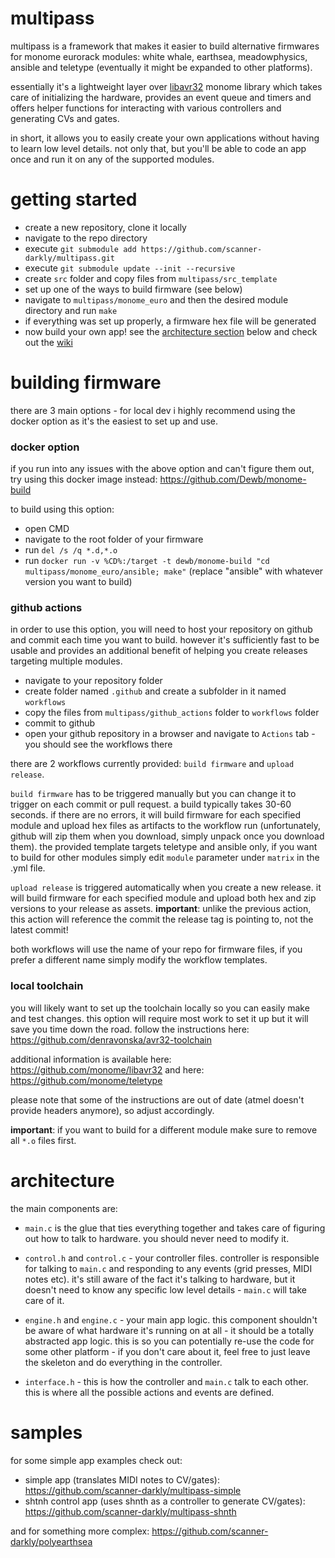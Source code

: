 # multipass

multipass is a framework that makes it easier to build alternative firmwares for monome eurorack modules: white whale, earthsea, meadowphysics, ansible and teletype (eventually it might be expanded to other platforms).

essentially it's a lightweight layer over [libavr32](https://github.com/monome/libavr32) monome library which takes care of initializing the hardware, provides an event queue and timers and offers helper functions for interacting with various controllers and generating CVs and gates.

in short, it allows you to easily create your own applications without having to learn low level details. not only that, but you'll be able to code an app once and run it on any of the supported modules.

# getting started

- create a new repository, clone it locally
- navigate to the repo directory
- execute `git submodule add https://github.com/scanner-darkly/multipass.git`
- execute `git submodule update --init --recursive`
- create `src` folder and copy files from `multipass/src_template`
- set up one of the ways to build firmware (see below)
- navigate to `multipass/monome_euro` and then the desired module directory and run `make`
- if everything was set up properly, a firmware hex file will be generated
- now build your own app! see the [architecture section](#architecture) below and check out the [wiki](https://github.com/scanner-darkly/multipass/wiki)

# building firmware

there are 3 main options - for local dev i highly recommend using the docker option as it's the easiest to set up and use.

### docker option

if you run into any issues with the above option and can't figure them out, try using this docker image instead: https://github.com/Dewb/monome-build

to build using this option:

- open CMD
- navigate to the root folder of your firmware
- run `del /s /q *.d,*.o`
- run `docker run -v %CD%:/target -t dewb/monome-build "cd multipass/monome_euro/ansible; make"` (replace "ansible" with whatever version you want to build)

### github actions

in order to use this option, you will need to host your repository on github and commit each time you want to build. however it's sufficiently fast to be usable and provides an additional benefit of helping you create releases targeting multiple modules.

- navigate to your repository folder
- create folder named `.github` and create a subfolder in it named `workflows`
- copy the files from `multipass/github_actions` folder to `workflows` folder
- commit to github
- open your github repository in a browser and navigate to `Actions` tab - you should see the workflows there

there are 2 workflows currently provided: `build firmware` and `upload release`.

`build firmware` has to be triggered manually but you can change it to trigger on each commit or pull request. a build typically takes 30-60 seconds. if there are no errors, it will build firmware for each specified module and upload hex files as artifacts to the workflow run (unfortunately, github will zip them when you download, simply unpack once you download them). the provided template targets teletype and ansible only, if you want to build for other modules simply edit `module` parameter under `matrix` in the .yml file.

`upload release` is triggered automatically when you create a new release. it will build firmware for each specified module and upload both hex and zip versions to your release as assets. **important**: unlike the previous action, this action will reference the commit the release tag is pointing to, not the latest commit!

both workflows will use the name of your repo for firmware files, if you prefer a different name simply modify the workflow templates.

### local toolchain

you will likely want to set up the toolchain locally so you can easily make and test changes. this option will require most work to set it up but it will save you time down the road. follow the instructions here: https://github.com/denravonska/avr32-toolchain

additional information is available here: https://github.com/monome/libavr32 and here: https://github.com/monome/teletype

please note that some of the instructions are out of date (atmel doesn't provide headers anymore), so adjust accordingly.

**important**: if you want to build for a different module make sure to remove all `*.o` files first.

# architecture

the main components are:
- `main.c` is the glue that ties everything together and takes care of figuring out how to talk to hardware. you should never need to modify it.

- `control.h` and `control.c` - your controller files. controller is responsible for talking to `main.c` and responding to any events (grid presses, MIDI notes etc). it's still aware of the fact it's talking to hardware, but it doesn't need to know any specific low level details - `main.c` will take care of it.

- `engine.h` and `engine.c` - your main app logic. this component shouldn't be aware of what hardware it's running on at all - it should be a totally abstracted app logic. this is so you can potentially re-use the code for some other platform - if you don't care about it, feel free to just leave the skeleton and do everything in the controller.

- `interface.h` - this is how the controller and `main.c` talk to each other. this is where all the possible actions and events are defined.

# samples

for some simple app examples check out:

- simple app (translates MIDI notes to CV/gates): https://github.com/scanner-darkly/multipass-simple
- shtnh control app (uses shnth as a controller to generate CV/gates): https://github.com/scanner-darkly/multipass-shnth

and for something more complex: https://github.com/scanner-darkly/polyearthsea
